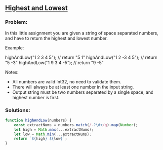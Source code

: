 ## [Highest and Lowest](https://www.codewars.com/kata/554b4ac871d6813a03000035)

### Problem:

In this little assignment you are given a string of space separated numbers, and have to return the highest and lowest number.

Example:

highAndLow("1 2 3 4 5");  // return "5 1"
highAndLow("1 2 -3 4 5"); // return "5 -3"
highAndLow("1 9 3 4 -5"); // return "9 -5"

Notes:

- All numbers are valid Int32, no need to validate them.
- There will always be at least one number in the input string.
- Output string must be two numbers separated by a single space, and highest number is first.

### Solutions:

```javascript
function highAndLow(numbers) {
    const extractNums = numbers.match(/-?\d+/g).map(Number);
    let high = Math.max(...extractNums);
    let low = Math.min(...extractNums);
    return `${high} ${low}`;
}
```